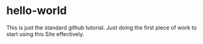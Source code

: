 # hello-world
This is just the standard github tutorial.
Just doing the first piece of work to start using this Site effectively.
